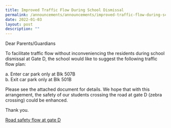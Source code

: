 ```yaml
---
title: Improved Traffic Flow During School Dismissal
permalink: /announcements/announcements/improved-traffic-flow-during-school-dismissal
date: 2022-01-03
layout: post
description: ""
---
```

Dear Parents/Guardians

To facilitate traffic flow without inconveniencing the residents during school dismissal at Gate D, the school would like to suggest the following traffic flow plan:

a. Enter car park only at Blk 507B <br>
b. Exit car park only at Blk 501B

Please see the attached document for details. We hope that with this arrangement, the safety of our students crossing the road at gate D (zebra crossing) could be enhanced.

Thank you.    

[Road safety flow at gate D](/files/Road%20safety%20flow%20at%20gate%20D.pdf)